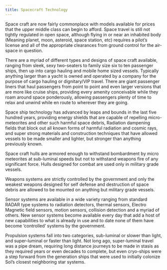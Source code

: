 ```yaml
---
title: Spacecraft Technology
---
```


Space craft are now fairly commonplace with models available for prices that the
upper middle class can begin to afford. Space travel is still not tightly
regulated in open space, although flying in or near an inhabited body (Meaning
planet, moon, asteroid, space station, etc) requires a pilot’s license and all
of the appropriate clearances from ground control for the air-space in question.

There are a myriad of different types and designs of space craft available,
ranging from sleek, sexy two-seaters to family size six to ten passenger ships,
then up into cargo hauling and mobile home sized vessels. Typically anything
larger than a yacht is owned and operated by a company for the purpose of cargo
hauling or dignitary/VIP travel.  There are giant passenger liners that haul
passengers from point to point and even larger versions that are more like
cruise ships, providing every amenity conceivable while they roam around space
ponderously, allowing passengers plenty of time to relax and unwind while en
route to wherever they are going.

Space ship technology has advanced by leaps and bounds in the last five hundred
years, providing energy shields that are capable of repelling micro-meteorites
and other such harmful space debris, Radiation dampening fields that block out
all known forms of harmful radiation and cosmic rays, and super strong materials
and construction techniques that have allowed vessels to be made smaller and
lighter, but stronger than anything previously known.

Space craft hulls are armored enough to withstand bombardment by micro
meteorites at sub-luminal speeds but not to withstand weapons fire of any
significant force. Hulls designed for combat are used only in military grade
vessels.

Weapons systems are strictly controlled by the government and only the weakest
weapons designed for self defense and destruction of space debris are allowed to
be mounted on anything but military grade vessels.

Sensor systems are available in a wide variety ranging from standard RADAR type
systems to radiation detectors, thermal sensors, Electro Magnetic field sensors,
motion sensors, collision detection and a myriad of others. New sensor systems
become available every day that add a host of new capabilities to what is
already in use and to date none of them have become ‘controlled’ systems by the
government.

Propulsion systems fall into two categories, sub-luminal or slower than light,
and super-luminal or faster than light. Not long ago, super-luminal travel was a
pipe dream, requiring long distance journeys to be made in stasis as they
required years or even decades to complete, but even cryo-ships were a step
forward from the generation ships that were used to initially colonize Sol’s
closest neighboring star systems.
